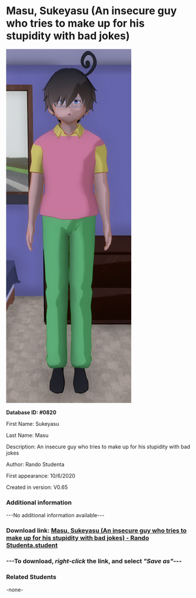 # Masu, Sukeyasu (An insecure guy who tries to make up for his stupidity with bad jokes)

<img src="../../Files/Images/Masu, Sukeyasu (An insecure guy who tries to make up for his stupidity with bad jokes).png" title="Masu, Sukeyasu (An insecure guy who tries to make up for his stupidity with bad jokes) - Rando Studenta">

**Database ID: #0820**

First Name: Sukeyasu

Last Name: Masu

Description: An insecure guy who tries to make up for his stupidity with bad jokes

Author: Rando Studenta

First appearance: 10/6/2020

Created in version: V0.65

### Additional information

---No additional information available---

### Download link: <a href="https://raw.githubusercontent.com/Arbiter1223/Daigaku-Gurashi-Custom-Students/master/Files/Student%20Files/Masu%2C%20Sukeyasu%20(An%20insecure%20guy%20who%20tries%20to%20make%20up%20for%20his%20stupidity%20with%20bad%20jokes)%20-%20Rando%20Studenta.student">Masu, Sukeyasu (An insecure guy who tries to make up for his stupidity with bad jokes) - Rando Studenta.student</a>

### ---**To download, _right-click_ the link, and select _"Save as"_**---

### Related Students

-none-
